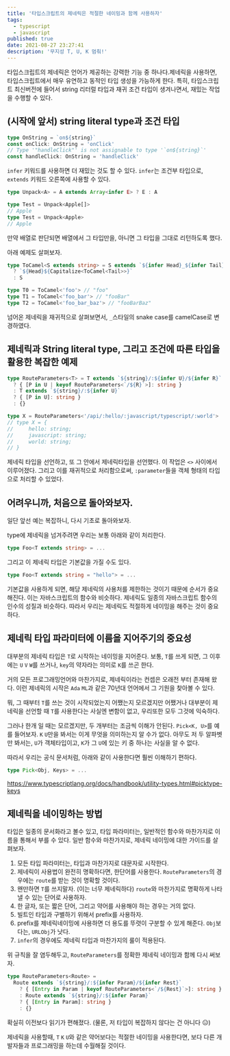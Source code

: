 ```yaml
---
title: '타입스크립트의 제네릭은 적절한 네이밍과 함께 사용하자'
tags:
  - typescript
  - javascript
published: true
date: 2021-08-27 23:27:41
description: '무지성 T, U, K 멈춰!'
---
```


타입스크립트의 제네릭은 언어가 제공하는 강력한 기능 중 하나다.제네릭을 사용하면, 타입스크립트에서 매우 유연하고 동적인 타입 생성을 가능하게 한다. 특히, 타입스크립트 최신버전에 들어서 string 리터럴 타입과 재귀 조건 타입이 생겨나면서, 재밌는 작업을 수행할 수 있다.

## (시작에 앞서) string literal type과 조건 타입

```typescript
type OnString = `on${string}`
const onClick: OnString = 'onClick'
// Type '"handleClick"' is not assignable to type '`on${string}`'
const handleClick: OnString = 'handleClick'
```

`infer` 키워드를 사용하면 더 재밌는 것도 할 수 있다. `infer`는 조건부 타입으로, `extends` 키워드 오른쪽에 사용할 수 있다.

```typescript
type Unpack<A> = A extends Array<infer E> ? E : A

type Test = Unpack<Apple[]>
// Apple
type Test = Unpack<Apple>
// Apple
```

만약 배열로 판단되면 배열에서 그 타입만을, 아니면 그 타입을 그대로 리턴하도록 했다.

아래 예제도 살펴보자.

```typescript
type ToCamel<S extends string> = S extends `${infer Head}_${infer Tail}`
  ? `${Head}${Capitalize<ToCamel<Tail>>}`
  : S

type T0 = ToCamel<'foo'> // "foo"
type T1 = ToCamel<'foo_bar'> // "fooBar"
type T2 = ToCamel<'foo_bar_baz'> // "fooBarBaz"
```

넘어온 제네릭을 재귀적으로 살펴보면서, `_`스타일의 snake case를 camelCase로 변경하였다.

## 제네릭과 String literal type, 그리고 조건에 따른 타입을 활용한 복잡한 예제

```typescript
type RouteParameters<T> = T extends `${string}/:${infer U}/${infer R}`
  ? { [P in U | keyof RouteParameters<`/${R}`>]: string }
  : T extends `${string}/:${infer U}`
  ? { [P in U]: string }
  : {}

type X = RouteParameters<'/api/:hello/:javascript/typescript/:world'>
// type X = {
//     hello: string;
//     javascript: string;
//     world: string;
// }
```

제네릭 타입을 선언하고, 또 그 안에서 제네릭타입을 선언했다. 이 작업은 `<>` 사이에서 이루어졌다. 그리고 이를 재귀적으로 처리함으로써, `:parameter`들을 객체 형태의 타입으로 처리할 수 있었다.

## 어려우니까, 처음으로 돌아와보자.

일단 앞선 예는 복잡하니, 다시 기초로 돌아와보자.

type에 제네릭을 넘겨주려면 우리는 보통 아래와 같이 처리한다.

```typescript
type Foo<T extends string> = ...
```

그리고 이 제네릭 타입은 기본값을 가질 수도 있다.

```typescript
type Foo<T extends string = "hello"> = ...
```

기본값을 사용하게 되면, 해당 제네릭의 사용처를 제한하는 것이기 때문에 순서가 중요해진다. 이는 자바스크립트의 함수와 비슷하다. 제네릭도 일종의 자바스크립트 함수의 인수의 성질과 비슷하다. 따라서 우리는 제네릭도 적절하게 네이밍을 해주는 것이 중요하다.

## 제네릭 타입 파라미터에 이름을 지어주기의 중요성

대부분의 제네릭 타입은 `T`로 시작하는 네이밍을 지어준다. 보통, `T`를 쓰게 되면, 그 이후에는 `U` `V` `W`를 쓰거나, `key`의 약자라는 의미로 `K`를 쓰곤 한다.

거의 모든 프로그래밍언어와 마찬가지로, 제네릭이라는 컨셉은 오래전 부터 존재해 왔다. 이런 제네릭의 시작은 `Ada` `ML`과 같은 70년대 언어에서 그 기원을 찾아볼 수 있다.

뭐, 그 때부터 `T`를 쓰는 것이 시작되었는지 어쨌는지 모르겠지만 어쨌거나 대부분이 제네릭을 선언할 때 `T`를 사용한다는 사실엔 변함이 없고, 우리또한 모두 그것에 익숙하다.

그러나 한개 일 때는 모르겠지만, 두 개부터는 조금씩 이해가 안된다. `Pick<K, U>`를 예를 들어보자. `K` `U`만을 봐서는 이게 무엇을 의미하는지 알 수가 없다. 아무도 저 두 알파벳만 봐서는, `U`가 객체타입이고, `K`가 그 `U`에 있는 키 중 하나는 사실을 알 수 없다.

따라서 우리는 공식 문서처럼, 아래와 같이 사용한다면 훨씬 이해하기 편하다.

```typescript
type Pick<Obj, Keys> = ...
```

https://www.typescriptlang.org/docs/handbook/utility-types.html#picktype-keys

## 제네릭을 네이밍하는 방법

타입은 일종의 문서화라고 볼수 있고, 타입 파라미터는, 일반적인 함수와 마찬가지로 이름을 통해서 부를 수 있다. 일반 함수와 마찬가지로, 제네릭 네이밍에 대한 가이드를 살펴보자.

1. 모든 타입 파라미터는, 타입과 마찬가지로 대문자로 시작한다.
2. 제네릭이 사용법이 완전히 명확하다면, 한단어를 사용한다. `RouteParameters`의 경우에는 `route`를 받는 것이 명확할 것이다.
3. 왠만하면 `T`를 쓰지말자. (이는 너무 제네릭하다) `route`와 마찬가지로 명확하게 나타낼 수 있는 단어로 사용하자.
4. 한 글자, 또는 짧은 단어, 그리고 약어를 사용해야 하는 경우는 거의 없다.
5. 빌트인 타입과 구별하기 위해서 prefix를 사용하자.
6. prefix를 제네릭네이밍에 사용하면 더 용도를 뚜렷이 구분할 수 있게 해준다. `Obj`보다는, `URLObj`가 낫다.
7. `infer`의 경우에도 제네릭 타입과 마찬가지의 룰이 적용된다.

위 규칙을 잘 염두해두고, `RouteParameters`를 정확한 제네릭 네이밍과 함께 다시 써보자.

```typescript
type RouteParameters<Route> =
  Route extends `${string}/:${infer Param}/${infer Rest}`
    ? { [Entry in Param | keyof RouteParameters<`/${Rest}`>]: string }
    : Route extends `${string}/:${infer Param}`
    ? { [Entry in Param]: string }
    : {}
```

확실히 이전보다 읽기가 편해졌다. (물론, 저 타입이 복잡하지 않다는 건 아니다 😑)

제네릭을 사용할때, `T` `K` `U`와 같은 약어보다는 적절한 네이밍을 사용한다면, 보다 다른 개발자들과 프로그래밍을 하는데 수월해질 것이다.
